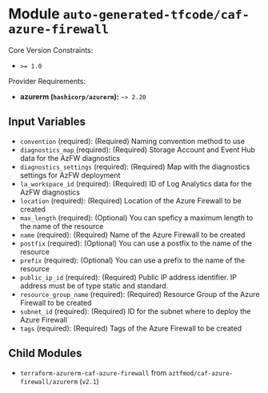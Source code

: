 
# Module `auto-generated-tfcode/caf-azure-firewall`

Core Version Constraints:
* `>= 1.0`

Provider Requirements:
* **azurerm (`hashicorp/azurerm`):** `~> 2.20`

## Input Variables
* `convention` (required): (Required) Naming convention method to use
* `diagnostics_map` (required): (Required) Storage Account and Event Hub data for the AzFW diagnostics
* `diagnostics_settings` (required): (Required) Map with the diagnostics settings for AzFW deployment
* `la_workspace_id` (required): (Required) ID of Log Analytics data for the AzFW diagnostics
* `location` (required): (Required) Location of the Azure Firewall to be created
* `max_length` (required): (Optional) You can speficy a maximum length to the name of the resource
* `name` (required): (Required) Name of the Azure Firewall to be created
* `postfix` (required): (Optional) You can use a postfix to the name of the resource
* `prefix` (required): (Optional) You can use a prefix to the name of the resource
* `public_ip_id` (required): (Required) Public IP address identifier. IP address must be of type static and standard.
* `resource_group_name` (required): (Required) Resource Group of the Azure Firewall to be created
* `subnet_id` (required): (Required) ID for the subnet where to deploy the Azure Firewall 
* `tags` (required): (Required) Tags of the Azure Firewall to be created

## Child Modules
* `terraform-azurerm-caf-azure-firewall` from `aztfmod/caf-azure-firewall/azurerm` (`v2.1`)

